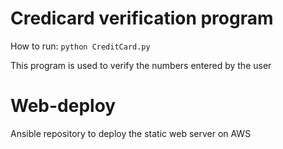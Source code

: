 # Credicard verification program 

How to run: ```python CreditCard.py``` 

This program is used to verify the numbers entered by the user

# Web-deploy 

Ansible repository to deploy the static web server on AWS


